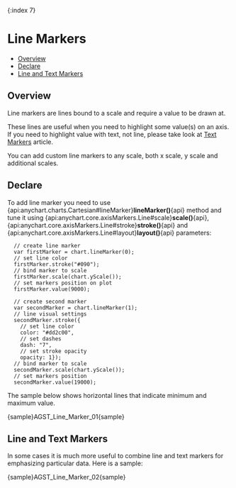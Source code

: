 {:index 7}
# Line Markers

              
* [Overview](#overview)
* [Declare](#declare)
* [Line and Text Markers](#line_and_text_markers)

## Overview

Line markers are lines bound to a scale and require a value to be drawn at.
  
  
These lines are useful when you need to highlight some value(s) on an axis. If you need to highlight value with text, not line, please take look at [Text Markers](Text_Markers) article.
  
  
You can add custom line markers to any scale, both x scale, y scale and additional scales.

## Declare

To add line marker you need to use {api:anychart.charts.Cartesian#lineMarker}**lineMarker()**{api} method and tune it using {api:anychart.core.axisMarkers.Line#scale}**scale()**{api}, {api:anychart.core.axisMarkers.Line#stroke}**stroke()**{api} and {api:anychart.core.axisMarkers.Line#layout}**layout()**{api} parameters:

```
  // create line marker
  var firstMarker = chart.lineMarker(0);
  // set line color
  firstMarker.stroke("#090");
  // bind marker to scale
  firstMarker.scale(chart.yScale());
  // set markers position on plot
  firstMarker.value(9000);
  
  // create second marker
  var secondMarker = chart.lineMarker(1);
  // line visual settings
  secondMarker.stroke({
    // set line color
    color: "#dd2c00",
    // set dashes 
    dash: "7",
    // set stroke opacity
    opacity: 1});
  // bind marker to scale 
  secondMarker.scale(chart.yScale());
  // set markers position
  secondMarker.value(19000);
```

The sample below shows horizontal lines that indicate minimum and maximum value.

{sample}AGST\_Line\_Marker\_01{sample}

## Line and Text Markers

In some cases it is much more useful to combine line and text markers for emphasizing particular data. Here is a sample:

{sample}AGST\_Line\_Marker\_02{sample}

